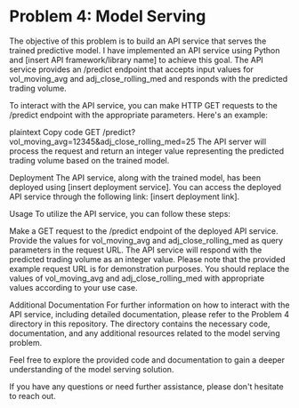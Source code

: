 # Problem 4: Model Serving

The objective of this problem is to build an API service that serves the trained predictive model. I have implemented an API service using Python and [insert API framework/library name] to achieve this goal. The API service provides an /predict endpoint that accepts input values for vol_moving_avg and adj_close_rolling_med and responds with the predicted trading volume.

To interact with the API service, you can make HTTP GET requests to the /predict endpoint with the appropriate parameters. Here's an example:

plaintext
Copy code
GET /predict?vol_moving_avg=12345&adj_close_rolling_med=25
The API server will process the request and return an integer value representing the predicted trading volume based on the trained model.

Deployment
The API service, along with the trained model, has been deployed using [insert deployment service]. You can access the deployed API service through the following link: [insert deployment link].

Usage
To utilize the API service, you can follow these steps:

Make a GET request to the /predict endpoint of the deployed API service.
Provide the values for vol_moving_avg and adj_close_rolling_med as query parameters in the request URL.
The API service will respond with the predicted trading volume as an integer value.
Please note that the provided example request URL is for demonstration purposes. You should replace the values of vol_moving_avg and adj_close_rolling_med with appropriate values according to your use case.

Additional Documentation
For further information on how to interact with the API service, including detailed documentation, please refer to the Problem 4 directory in this repository. The directory contains the necessary code, documentation, and any additional resources related to the model serving problem.

Feel free to explore the provided code and documentation to gain a deeper understanding of the model serving solution.

If you have any questions or need further assistance, please don't hesitate to reach out.

